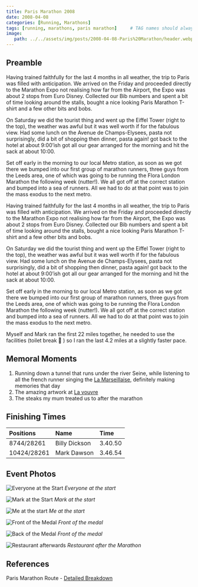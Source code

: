 ```yaml
---
title: Paris Marathon 2008
date: 2008-04-08
categories: [Running, Marathons]
tags: [running, marathons, paris marathon]     # TAG names should always be lowercase
image:
   path: ../../assets/img/posts/2008-04-08-Paris%20Marathon/header.webp
---
```


## Preamble

Having trained faithfully for the last 4 months in all weather, the trip to Paris was filled with anticipation. We arrived on the Friday and proceeded directly to the Marathon Expo not realising how far from the Airport, the Expo was about 2 stops from Euro Disney. Collected our Bib numbers and spent a bit of time looking around the stalls, bought a nice looking Paris Marathon T-shirt and a few other bits and bobs.

On Saturday we did the tourist thing and went up the Eiffel Tower (right to the top), the weather was awful but it was well worth if for the fabulous view. Had some lunch on the Avenue de Champs-Elysees, pasta not surprisingly, did a bit of shopping then dinner, pasta again! got back to the hotel at about 9:00’ish got all our gear arranged for the morning and hit the sack at about 10:00.

Set off early in the morning to our local Metro station, as soon as we got there we bumped into our first group of marathon runners, three guys from the Leeds area, one of which was going to be running the Flora London Marathon the following week (nutter!). We all got off at the correct station and bumped into a sea of runners. All we had to do at that point was to join the mass exodus to the next metro.

Having trained faithfully for the last 4 months in all weather, the trip to Paris was filled with anticipation. We arrived on the Friday and proceeded directly to the Marathon Expo not realising how far from the Airport, the Expo was about 2 stops from Euro Disney. Collected our Bib numbers and spent a bit of time looking around the stalls, bought a nice looking Paris Marathon T-shirt and a few other bits and bobs.

On Saturday we did the tourist thing and went up the Eiffel Tower (right to the top), the weather was awful but it was well worth if for the fabulous view. Had some lunch on the Avenue de Champs-Elysees, pasta not surprisingly, did a bit of shopping then dinner, pasta again! got back to the hotel at about 9:00’ish got all our gear arranged for the morning and hit the sack at about 10:00.

Set off early in the morning to our local Metro station, as soon as we got there we bumped into our first group of marathon runners, three guys from the Leeds area, one of which was going to be running the Flora London Marathon the following week (nutter!). We all got off at the correct station and bumped into a sea of runners. All we had to do at that point was to join the mass exodus to the next metro.

Myself and Mark ran the first 22 miles together, he needed to use the facilities (toilet break 🙂 ) so I ran the last 4.2 miles at a slightly faster pace.

## Memoral Moments

1. Running down a tunnel that runs under the river Seine, while listening to all the french runner singing the [La Marseillaise](https://en.wikipedia.org/wiki/La_Marseillaise), definitely making memories that day
2. The amazing artwork at [La vouvre](https://www.louvre.fr/en/)
3. The steaks my mum treated us to after the marathon

## Finishing Times

| Positions    | Name               | Time    |
| :----------- | :----------------- | :------ |
| 8744/28261   | Billy Dickson      | 3.40.50 |
| 10424/28261  | Mark Dawson        | 3.46.54 |

## Event Photos

![Everyone at the Start](../../assets/img/posts/2008-04-08-Paris%20Marathon/Start.webp)
_Everyone at the start_

![Mark at the Start](../../assets/img/posts/2008-04-08-Paris%20Marathon/Mark_Starting_Line.webp)
_Mark at the start_

![Me at the start](../../assets/img/posts/2008-04-08-Paris%20Marathon/Me_Start_Line.webp)
_Me at the start_

![Front of the Medal](../../assets/img/posts/2008-04-08-Paris%20Marathon/Medal_Front.webp)
_Front of the medal_

![Back of the Medal](../../assets/img/posts/2008-04-08-Paris%20Marathon/Medal_Back.webp)
_Front of the medal_

![Restaurant afterwards](../../assets/img/posts/2008-04-08-Paris%20Marathon/Meal_Out.webp)
_Restaurant after the Marathon_

## References

Paris Marathon Route - [Detailed Breakdown](https://blog.coachparry.com/paris-marathon-route-detailed-breakdown/)

